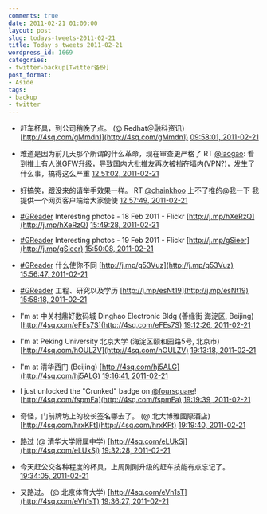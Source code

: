 ```yaml
---
comments: true
date: 2011-02-21 01:00:00
layout: post
slug: todays-tweets-2011-02-21
title: Today's tweets 2011-02-21
wordpress_id: 1669
categories:
- twitter-backup[Twitter备份]
post_format:
- Aside
tags:
- backup
- twitter
---
```





  * 赶车杯具，到公司稍晚了点。 (@ Redhat＠融科资讯) [http://4sq.com/gMmdn1](http://4sq.com/gMmdn1) [09:58:01, 2011-02-21](http://twitter.com/gfrog/statuses/39504079554220032)





  * 难道是因为前几天那个所谓的什么革命，现在审查更严格了 RT [@laogao](http://twitter.com/laogao): 看到推上有人说GFW升级，导致国内大批推友再次被挡在墙内(VPN?)，发生了什么事，搞得这么严重 [12:51:02, 2011-02-21](http://twitter.com/gfrog/statuses/39547620850532353)





  * 好搞笑，跟没来的请举手效果一样。 RT [@chainkhoo](http://twitter.com/chainkhoo) 上不了推的@我一下 我提供一个网页客户端给大家使使 [12:57:49, 2011-02-21](http://twitter.com/gfrog/statuses/39549327433146368)





  * [#GReader](http://search.twitter.com/search?q=%23GReader) Interesting photos - 18 Feb 2011 - Flickr [http://j.mp/hXeRzQ](http://j.mp/hXeRzQ) [15:49:28, 2011-02-21](http://twitter.com/gfrog/statuses/39592524221775872)





  * [#GReader](http://search.twitter.com/search?q=%23GReader) Interesting photos - 19 Feb 2011 - Flickr [http://j.mp/gSieer](http://j.mp/gSieer) [15:50:08, 2011-02-21](http://twitter.com/gfrog/statuses/39592692317040640)





  * [#GReader](http://search.twitter.com/search?q=%23GReader) 什么使你不同 [http://j.mp/g53Vuz](http://j.mp/g53Vuz) [15:56:47, 2011-02-21](http://twitter.com/gfrog/statuses/39594369489047552)





  * [#GReader](http://search.twitter.com/search?q=%23GReader) 工程、研究以及学历 [http://j.mp/esNt19](http://j.mp/esNt19) [15:58:18, 2011-02-21](http://twitter.com/gfrog/statuses/39594749966950400)





  * I'm at 中关村鼎好数码城 Dinghao Electronic Bldg (善缘街 海淀区, Beijing) [http://4sq.com/eFEs7S](http://4sq.com/eFEs7S) [19:12:26, 2011-02-21](http://twitter.com/gfrog/statuses/39643605962334208)





  * I'm at Peking University 北京大学 (海淀区颐和园路5号, 北京市) [http://4sq.com/hOULZV](http://4sq.com/hOULZV) [19:13:18, 2011-02-21](http://twitter.com/gfrog/statuses/39643822082359296)





  * I'm at 清华西门 (Beijing) [http://4sq.com/hj5ALG](http://4sq.com/hj5ALG) [19:16:41, 2011-02-21](http://twitter.com/gfrog/statuses/39644672892608513)





  * I just unlocked the "Crunked" badge on [@foursquare](http://twitter.com/foursquare)! [http://4sq.com/fspmFa](http://4sq.com/fspmFa) [19:19:39, 2011-02-21](http://twitter.com/gfrog/statuses/39645422603476992)





  * 奇怪，门前牌坊上的校长签名哪去了。 (@ 北大博雅國際酒店) [http://4sq.com/hrxKFt](http://4sq.com/hrxKFt) [19:19:40, 2011-02-21](http://twitter.com/gfrog/statuses/39645423580745729)





  * 路过 (@ 清华大学附属中学) [http://4sq.com/eLUkSj](http://4sq.com/eLUkSj) [19:32:28, 2011-02-21](http://twitter.com/gfrog/statuses/39648645309669376)





  * 今天赶公交各种程度的杯具，上周刚刚升级的赶车技能有点忘记了。 [19:34:05, 2011-02-21](http://twitter.com/gfrog/statuses/39649054761684992)





  * 又路过。 (@ 北京体育大学) [http://4sq.com/eVh1sT](http://4sq.com/eVh1sT) [19:36:27, 2011-02-21](http://twitter.com/gfrog/statuses/39649649279250432)




